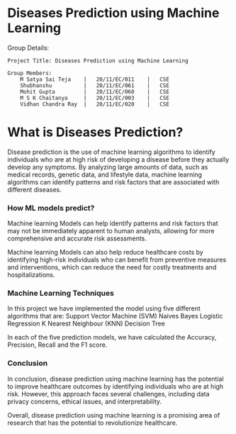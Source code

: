 # Diseases Prediction using Machine Learning

Group Details: 

	Project Title: Diseases Prediction using Machine Learning

	Group Members:
		M Satya Sai Teja  	|	20/11/EC/011	|	CSE
		Shubhanshu	      	|	20/11/EC/061	|	CSE
		Mohit Gupta	      	|	20/11/EC/060	|	CSE
		M S K Chaitanya	  	|	20/11/EC/003	|	CSE
		Vidhan Chandra Ray	|	20/11/EC/020	|	CSE
		
		
# What is Diseases Prediction?
Disease prediction is the use of machine learning algorithms to identify individuals who are at high risk of developing a disease before they actually develop any symptoms. By analyzing large amounts of data, such as medical records, genetic data, and lifestyle data, machine learning algorithms can identify patterns and risk factors that are associated with different diseases. 

### How ML models predict?
Machine learning Models can help identify patterns and risk factors that may not be immediately apparent to human analysts, allowing for more comprehensive and accurate risk assessments.

Machine learning Models can also help reduce healthcare costs by identifying high-risk individuals who can benefit from preventive measures and interventions, which can reduce the need for costly treatments and hospitalizations.

### Machine Learning Techniques

In this project we have implemented the model using five different algorithms that are:
Support Vector Machine (SVM)
Naives Bayes
Logistic Regression
K Nearest Neighbour (KNN)
Decision Tree

In each of the five prediction models, we have calculated the Accuracy, Precision, Recall and the F1 score.  

### Conclusion

In conclusion, disease prediction using machine learning has the potential to improve healthcare outcomes by identifying individuals who are at high risk. However, this approach faces several challenges, including data privacy concerns, ethical issues, and interpretability. 

Overall, disease prediction using machine learning is a promising area of research that has the potential to revolutionize healthcare.
